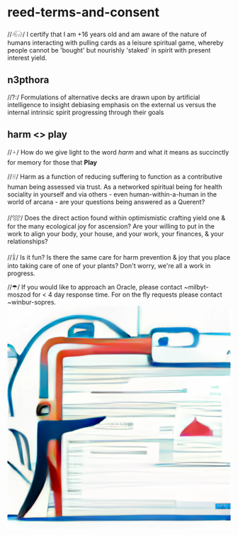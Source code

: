 # reed-terms-and-consent
//𓃰/ I certify that I am +16 years old and am aware of the nature of humans interacting with pulling cards as a leisure spiritual game, whereby people cannot be 'bought' but nourishly 'staked' in spirit with present interest yield. 

## n3pthora
//?:/ Formulations of alternative decks are drawn upon by artificial intelligence to insight debiasing emphasis on the external us versus the internal intrinsic spirit progressing through their goals

## harm <> play
//🟀/ How do we give light to the word _harm_ and what it means as succinctly for memory for those that **Play**

//🃠/ Harm as a function of reducing suffering to function as a contributive human being assessed via trust. As a networked spiritual being for health sociality in yourself and via others - even human-within-a-human in the world of arcana - are your questions being answered as a Querent?

//𓃍/ Does the direct action found within optimismistic crafting yield one & for the many ecological joy for ascension? Are your willing to put in the work to align your body, your house, and your work, your finances, & your relationships? 

//𓇇/ Is it fun? Is there the same care for harm prevention & joy that you place into taking care of one of your plants? Don't worry, we're all a work in progress. 

//☂/ If you would like to approach an Oracle, please contact ~milbyt-moszod for < 4 day response time. For on the fly requests please contact ~winbur-sopres.
![generative](./download.webp)
